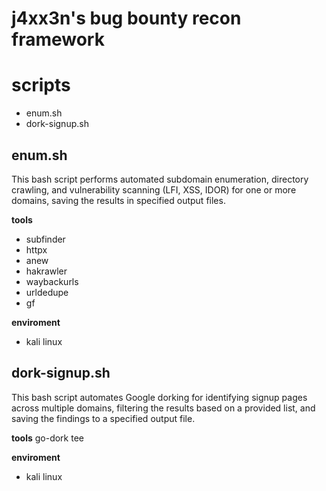 # j4xx3n's bug bounty recon framework


# scripts
- enum.sh
- dork-signup.sh

## enum.sh
This bash script performs automated subdomain enumeration, directory crawling, and vulnerability scanning (LFI, XSS, IDOR) for one or more domains, saving the results in specified output files.

**tools**
- subfinder
- httpx
- anew
- hakrawler
- waybackurls
- urldedupe
- gf

**enviroment**
- kali linux

## dork-signup.sh
This bash script automates Google dorking for identifying signup pages across multiple domains, filtering the results based on a provided list, and saving the findings to a specified output file.

**tools**
go-dork
tee

**enviroment**
- kali linux
